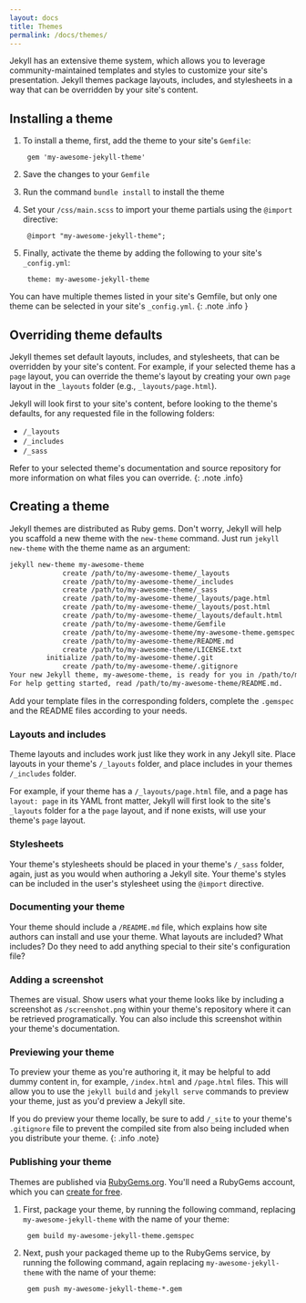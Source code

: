 ```yaml
---
layout: docs
title: Themes
permalink: /docs/themes/
---
```


Jekyll has an extensive theme system, which allows you to leverage community-maintained templates and styles to customize your site's presentation. Jekyll themes package layouts, includes, and stylesheets in a way that can be overridden by your site's content.

## Installing a theme

1. To install a theme, first, add the theme to your site's `Gemfile`:

        gem 'my-awesome-jekyll-theme'

2. Save the changes to your `Gemfile`
3. Run the command `bundle install` to install the theme
4. Set your `/css/main.scss` to import your theme partials using the `@import` directive:

        @import "my-awesome-jekyll-theme";

5. Finally, activate the theme by adding the following to your site's `_config.yml`:

        theme: my-awesome-jekyll-theme

You can have multiple themes listed in your site's Gemfile, but only one theme can be selected in your site's `_config.yml`.
{: .note .info }

## Overriding theme defaults

Jekyll themes set default layouts, includes, and stylesheets, that can be overridden by your site's content. For example, if your selected theme has a `page` layout, you can override the theme's layout by creating your own `page` layout in the `_layouts` folder (e.g., `_layouts/page.html`).

Jekyll will look first to your site's content, before looking to the theme's defaults, for any requested file in the following folders:

* `/_layouts`
* `/_includes`
* `/_sass`

Refer to your selected theme's documentation and source repository for more information on what files you can override.
{: .note .info}

## Creating a theme

Jekyll themes are distributed as Ruby gems. Don't worry, Jekyll will help you scaffold a new theme with the `new-theme` command. Just run `jekyll new-theme` with the theme name as an argument:

```sh
jekyll new-theme my-awesome-theme
             create /path/to/my-awesome-theme/_layouts
             create /path/to/my-awesome-theme/_includes
             create /path/to/my-awesome-theme/_sass
             create /path/to/my-awesome-theme/_layouts/page.html
             create /path/to/my-awesome-theme/_layouts/post.html
             create /path/to/my-awesome-theme/_layouts/default.html
             create /path/to/my-awesome-theme/Gemfile
             create /path/to/my-awesome-theme/my-awesome-theme.gemspec
             create /path/to/my-awesome-theme/README.md
             create /path/to/my-awesome-theme/LICENSE.txt
         initialize /path/to/my-awesome-theme/.git
             create /path/to/my-awesome-theme/.gitignore
Your new Jekyll theme, my-awesome-theme, is ready for you in /path/to/my-awesome-theme!
For help getting started, read /path/to/my-awesome-theme/README.md.
```

Add your template files in the corresponding folders, complete the `.gemspec` and the README files according to your needs.

### Layouts and includes

Theme layouts and includes work just like they work in any Jekyll site. Place layouts in your theme's `/_layouts` folder, and place includes in your themes `/_includes` folder.

For example, if your theme has a `/_layouts/page.html` file, and a page has `layout: page` in its YAML front matter, Jekyll will first look to the site's `_layouts` folder for a the `page` layout, and if none exists, will use your theme's `page` layout.

### Stylesheets

Your theme's stylesheets should be placed in your theme's `/_sass` folder, again, just as you would when authoring a Jekyll site. Your theme's styles can be included in the user's stylesheet using the `@import` directive.

### Documenting your theme

Your theme should include a `/README.md` file, which explains how site authors can install and use your theme. What layouts are included? What includes? Do they need to add anything special to their site's configuration file?

### Adding a screenshot

Themes are visual. Show users what your theme looks like by including a screenshot as `/screenshot.png` within your theme's repository where it can be retrieved programatically. You can also include this screenshot within your theme's documentation.

### Previewing your theme

To preview your theme as you're authoring it, it may be helpful to add dummy content in, for example, `/index.html` and `/page.html` files. This will allow you to use the `jekyll build` and `jekyll serve` commands to preview your theme, just as you'd preview a Jekyll site.

If you do preview your theme locally, be sure to add `/_site` to your theme's `.gitignore` file to prevent the compiled site from also being included when you distribute your theme.
{: .info .note}

### Publishing your theme

Themes are published via [RubyGems.org](https://rubygems.org). You'll need a RubyGems account, which you can [create for free](https://rubygems.org/sign_up).

1. First, package your theme, by running the following command, replacing `my-awesome-jekyll-theme` with the name of your theme:

        gem build my-awesome-jekyll-theme.gemspec

2. Next, push your packaged theme up to the RubyGems service, by running the following command, again replacing `my-awesome-jekyll-theme` with the name of your theme:

        gem push my-awesome-jekyll-theme-*.gem
